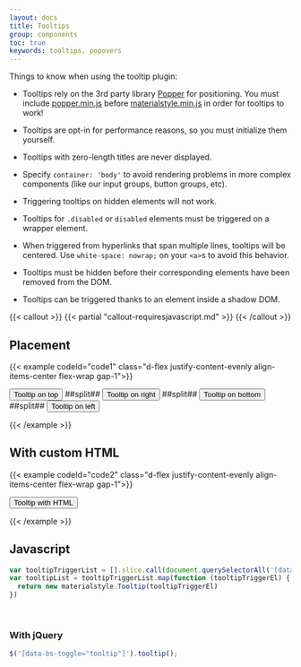 ```yaml
---
layout: docs
title: Tooltips
group: components
toc: true
keywords: tooltips, popovers
---
```


Things to know when using the tooltip plugin:

 - Tooltips rely on the 3rd party library 
 <a class="link-pink" href="https://popper.js.org/">Popper</a> for positioning. You must include 
 <a class="link-pink" href="https://cdn.jsdelivr.net/npm/@popperjs/core@2.10.2/dist/umd/popper.min.js">popper.min.js</a> 
 before 
 <a class="link-pink" href="https://cdn.jsdelivr.net/npm/@materialstyle/materialstyle@3.0.0/dist/js/materialstyle.min.js">materialstyle.min.js</a> 
 in order for tooltips to work!
 
 - Tooltips are opt-in for performance reasons, so you must initialize them yourself.
 - Tooltips with zero-length titles are never displayed.
 - Specify ```container: 'body'``` to avoid rendering problems in more complex components (like our input groups, button groups, etc).
 - Triggering tooltips on hidden elements will not work.
 - Tooltips for ```.disabled``` or ```disabled``` elements must be triggered on a wrapper element.
 - When triggered from hyperlinks that span multiple lines, tooltips will be centered. 
 Use ```white-space: nowrap;``` on your ```<a>```s to avoid this behavior.
 - Tooltips must be hidden before their corresponding elements have been removed from the DOM.
 - Tooltips can be triggered thanks to an element inside a shadow DOM.

{{< callout >}}
{{< partial "callout-requiresjavascript.md" >}}
{{< /callout >}}

## Placement
{{< example codeId="code1" class="d-flex justify-content-evenly align-items-center flex-wrap gap-1">}}

<button type="button" class="btn btn-secondary" data-bs-toggle="tooltip" data-bs-placement="top" title="Tooltip on top">
  Tooltip on top
</button>
##split##
<button type="button" class="btn btn-secondary" data-bs-toggle="tooltip" data-bs-placement="right" title="Tooltip on right">
  Tooltip on right
</button>
##split##
<button type="button" class="btn btn-secondary" data-bs-toggle="tooltip" data-bs-placement="bottom" title="Tooltip on bottom">
  Tooltip on bottom
</button>
##split##
<button type="button" class="btn btn-secondary" data-bs-toggle="tooltip" data-bs-placement="left" title="Tooltip on left">
  Tooltip on left
</button>

{{< /example >}}

## With custom HTML
{{< example codeId="code2" class="d-flex justify-content-evenly align-items-center flex-wrap gap-1">}}

<button type="button" class="btn btn-secondary" data-bs-toggle="tooltip" data-bs-html="true" title="<em>Tooltip</em> <u>with</u> <b>HTML</b>">
  Tooltip with HTML
</button>

{{< /example >}}

## Javascript
```javascript
var tooltipTriggerList = [].slice.call(document.querySelectorAll('[data-bs-toggle="tooltip"]'))
var tooltipList = tooltipTriggerList.map(function (tooltipTriggerEl) {
  return new materialstyle.Tooltip(tooltipTriggerEl)
})
```

<br>

### With jQuery
```javascript
$('[data-bs-toggle="tooltip"]').tooltip();
```
